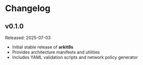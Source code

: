 # Changelog

## v0.1.0

Released: 2025-07-03
- Initial stable release of **arkit8s**
- Provides architecture manifests and utilities
- Includes YAML validation scripts and network policy generator
